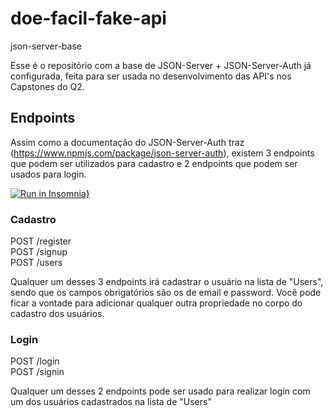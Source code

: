 # doe-facil-fake-api

 json-server-base

Esse é o repositório com a base de JSON-Server + JSON-Server-Auth já configurada, feita para ser usada no desenvolvimento das API's nos Capstones do Q2.

## Endpoints

Assim como a documentação do JSON-Server-Auth traz (https://www.npmjs.com/package/json-server-auth), existem 3 endpoints que podem ser utilizados para cadastro e 2 endpoints que podem ser usados para login.

[![Run in Insomnia}](https://insomnia.rest/images/run.svg)](https://insomnia.rest/run/?label=doe-facil-fake-api-m3-t15&uri=https%3A%2F%2Fraw.githubusercontent.com%2Fentrega-em-grupo-m3-t15%2Finsominia-button%2Fmain%2Fdoe-facil-fake-api-m3)

### Cadastro

POST /register <br/>
POST /signup <br/>
POST /users

Qualquer um desses 3 endpoints irá cadastrar o usuário na lista de "Users", sendo que os campos obrigatórios são os de email e password.
Você pode ficar a vontade para adicionar qualquer outra propriedade no corpo do cadastro dos usuários.


### Login

POST /login <br/>
POST /signin

Qualquer um desses 2 endpoints pode ser usado para realizar login com um dos usuários cadastrados na lista de "Users"
